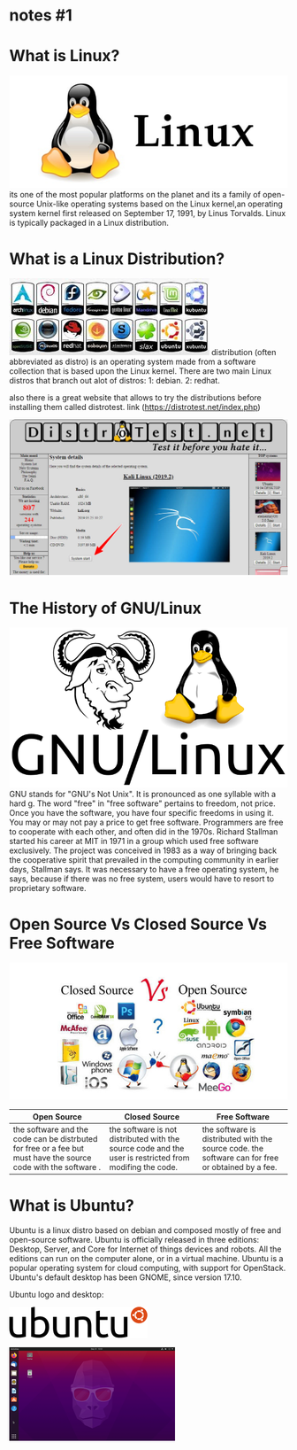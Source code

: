 # notes #1
# What is Linux?
![logo](../imgs/notespics/linuxlogo.jpg)
 its one of the most popular platforms on the planet and its a family of open-source Unix-like operating systems based on the Linux kernel,an operating system kernel first released on September 17, 1991, by Linus Torvalds. Linux is typically packaged in a Linux distribution.

# What is a Linux Distribution?
![dest](../imgs/notespics/destros.jpeg)
distribution (often abbreviated as distro) is an operating system made from a software collection that is based upon the Linux kernel. There are two main Linux distros that branch out alot of distros:
1: debian.
2: redhat.


also there is a great website that allows to try the distributions before installing them called distrotest.
link (https://distrotest.net/index.php)

![distro](..imgs/../../imgs/notespics/distrotest.jpg)


# The History of GNU/Linux
![gnu](../imgs/notespics/gnulinux.png)
GNU stands for "GNU's Not Unix". It is pronounced as one syllable with a hard g. The word "free" in "free software" pertains to freedom, not price. Once you have the software, you have four specific freedoms in using it. You may or may not pay a price to get free software. Programmers are free to cooperate with each other, and often did in the 1970s. Richard Stallman started his career at MIT in 1971 in a group which used free software exclusively. The project was conceived in 1983 as a way of bringing back the cooperative spirit that prevailed in the computing community in earlier days, Stallman says. It was necessary to have a free operating system, he says, because if there was no free system, users would have to resort to proprietary software. 

# Open Source Vs Closed Source Vs Free Software
![sources](../imgs/notespics/sources.jpg)

|Open Source      | Closed Source      | Free Software     |
| --- | ---| --
|  the software and the code can be distrbuted for free or a fee but must have the source code with the software .  |the software is not distributed with the source code and the user is restricted from modifing the code. |  the software is distributed with the source code. the software can for free or obtained by a fee.   |


# What is Ubuntu?

Ubuntu is a linux distro based on debian and composed mostly of free and open-source software. Ubuntu is officially released in three editions: Desktop,     Server, and Core for Internet of things devices and robots. All the editions can run on the computer alone, or in a virtual machine. Ubuntu is a popular operating system for cloud computing, with support for OpenStack. Ubuntu's default desktop has been GNOME, since version 17.10.



Ubuntu logo and desktop:


![img](../imgs/notespics/ubuntulogo.png)

![ud](../imgs/notespics/300px-Ubuntu_20.10_2880p_EN_31_12_2020_13_51_50.png)